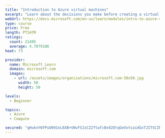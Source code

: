 ```yaml
---
title: "Introduction to Azure virtual machines"
excerpt: "Learn about the decisions you make before creating a virtual machine, the options to create and manage the VM, and the extensions and services you use to manage your VM."
webUrl: https://docs.microsoft.com/en-us/learn/modules/intro-to-azure-virtual-machines/
type: course
price: Free
length: PT1H7M
ratings:
  count: 21405
  average: 4.7079186
heat: 73

provider:
  name: Microsoft Learn
  domain: microsoft.com
  images:
    - url: /assets/images/organizations/microsoft.com-50x50.jpg
      width: 50
      height: 50

levels:
  - Beginner

topics:
  - Azure
  - Compute

secured: "qHuknY6FPuO091nL6XB+VNvFSJzCZ2ftafcBx92OtqGeVotsaidGxTJITSCZbMOUn7ayaWtQCg6pfPha/nl7zBkrFhmRAHOhkRdfF3CnOUv0XZCUPbI5zkiT4ZGtCpVmAqrTrOZkExwjYPEb9e4GFzM1f8EJ1cRZaHrDM3jOqtiQbEbMAhFpdNXbnMzbpQXnzrDmTBOumap3xvd4b/J+rhtTvUJZptI9B6o9v6IGeLvjnaZqDSOZmztLBD89WenSwe+eVmE7Yi6uuPebC90FUhtNeQkfnN3NGR0iLJt99DKQkC+FXDRC802qI5ibI1kmfrBL97oks0J8MOhpNUUNriP9nwQO3d7tR3uP4tQLWRAEMr/2omMt35CeA3Cf140kCC8U9ijxzWWEnySmpFKPsH5269e1+RbrcL3Rv/eKbFlzYQq1ZiDFbRc4d6TCKEeX;fB6nFfRvnpXaMWcKvImqzw=="
---
```


